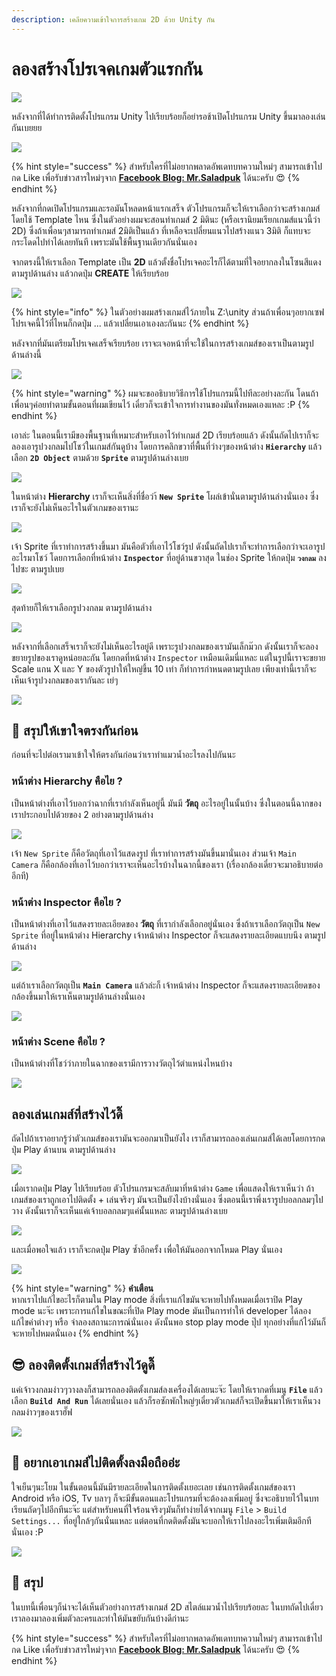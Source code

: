 ```yaml
---
description: เคลียความเข้าใจการสร้างเกม 2D ด้วย Unity กัน
---
```


# ลองสร้างโปรเจคเกมตัวแรกกัน

![](../.gitbook/assets/image%20%28492%29.png)

หลังจากที่ได้ทำการติดตั้งโปรแกรม Unity ไปเรียบร้อยก็อย่ารอช้าเปิดโปรแกรม Unity ขึ้นมาลองเล่นกันเบยยย

![](../.gitbook/assets/image%20%283%29.png)

{% hint style="success" %}
สำหรับใครที่ไม่อยากพลาดอัพเดทบทความใหม่ๆ สามารถเข้าไปกด Like เพื่อรับข่าวสารใหม่ๆจาก [**Facebook Blog: Mr.Saladpuk**](https://www.facebook.com/mr.saladpuk) ได้นะครับ 😍
{% endhint %}

หลังจากที่กดเปิดโปรแกรมและรอมันโหลดหน้าแรกเสร็จ ตัวโปรแกรมก็จะให้เราเลือกว่าจะสร้างเกมส์โดยใช้ Template ไหน ซึ่งในตัวอย่างผมจะสอนทำเกมส์ 2 มิตินะ \(หรือเรานิยมเรียกเกมส์แนวนี้ว่า 2D\) ซึ่งถ้าเพื่อนๆสามารถทำเกมส์ 2มิติเป็นแล้ว ที่เหลือจะเปลี่ยนแนวไปสร้างแนว 3มิติ ก็แทบจะกระโดดไปทำได้เลยทันที เพราะมันใช้พื้นฐานเดียวกันนั่นเอง

จากตรงนี้ให้เราเลือก Template เป็น **2D** แล้วตั้งชื่อโปรเจคอะไรก็ได้ตามที่ใจอยากลงในโซนสีแดง ตามรูปด้านล่าง แล้วกดปุ่ม **CREATE** ให้เรียบร้อย

![](../.gitbook/assets/image%20%28633%29.png)

{% hint style="info" %}
ในตัวอย่างผมสร้างเกมส์ไว้ภายใน Z:\unity ส่วนถ้าเพื่อนๆอยากเซฟโปรเจคนี้ไว้ที่ไหนก็กดปุ่ม ... แล้วเปลี่ยนเอาเองละกันนะ
{% endhint %}

หลังจากที่มันเตรียมโปรเจคเสร็จเรียบร้อย เราจะเจอหน้าที่จะใช้ในการสร้างเกมส์ของเราเป็นตามรูปด้านล่างนี้

![](../.gitbook/assets/image%20%28308%29.png)

{% hint style="warning" %}
ผมจะขออธิบายวิธีการใช้โปรแกรมนี้ไปทีละอย่างละกัน โดนถ้าเพื่อนๆค่อยทำตามขั้นตอนที่ผมเขียนไว้ เดี๋ยวก็จะเข้าใจการทำงานของมันทั่งหมดเองแหละ :P
{% endhint %}

เอาล่ะ ในตอนนี้เรามีของพื้นฐานที่เหมาะสำหรับเอาไว้ทำเกมส์ 2D เรียบร้อยแล้ว ดังนั้นถัดไปเราก็จะลองเอารูปวงกลมไปโชว์ในเกมส์กันดูบ้าง โดยการคลิกขวาที่พื้นที่ว่างๆของหน้าต่าง **`Hierarchy`** แล้วเลือก **`2D Object`** ตามด้วย **`Sprite`** ตามรูปด้านล่างเบย

![](../.gitbook/assets/image%20%28159%29.png)

ในหน้าต่าง **Hierarchy** เราก็จะเห็นสิ่งที่ชื่อว่า้ **`New Sprite`** โผล่เข้านั่นตามรูปด้านล่างนั่นเอง ซึ่งเราก็จะยังไม่เห็นอะไรในตัวเกมของเรานะ

![](../.gitbook/assets/image%20%2864%29.png)

เจ้า Sprite ที่เราทำการสร้างขึ้นมา มันคือตัวที่เอาไว้โชว์รูป ดังนั้นถัดไปเราก็จะทำการเลือกว่าจะเอารูปอะไรมาโชว์ โดยการเลือกที่หน้าต่าง **`Inspector`** ที่อยู่ด้านขวาสุด ในช่อง Sprite ให้กดปุ่ม **`วงกลม`** ลงไปซะ ตามรูปเบย

![](../.gitbook/assets/image%20%28349%29.png)

สุดท้ายก็ให้เราเลือกรูปวงกลม ตามรูปด้านล่าง

![](../.gitbook/assets/image%20%28483%29.png)

หลังจากที่เลือกเสร็จเราก็จะยังไม่เห็นอะไรอยู่ดี เพราะรูปวงกลมของเรามันเล็กม๊วก ดังนั้นเราก็จะลองขยายรูปของเราดูหน่อยละกัน โดยกดที่หน้าต่าง `Inspector` เหมือนเดิมนี่แหละ แต่ในรูปนี้เราจะขยาย Scale แกน X และ Y ของตัวรูปาให้ใหญ่ขึ้น 10 เท่า ก็ทำการกำหนดตามรูปเลย เพียงเท่านี้เราก็จะเห็นเจ้ารูปวงกลมของเรากันละ เย่ๆ

![](../.gitbook/assets/image%20%28541%29.png)

## 🤔 สรุปให้เขาใจตรงกันก่อน

ก่อนที่จะไปต่อเรามาเข้าใจให้ตรงกันก่อนว่าเราทำแมวน้ำอะไรลงไปกันนะ

### หน้าต่าง Hierarchy คือไย ?

เป็นหน้าต่างที่เอาไว้บอกว่าฉากที่เรากำลังเห็นอยู่นี้ มันมี **วัตถุ** อะไรอยู่ในนั้นบ้าง ซึ่งในตอนนี้ฉากของเราประกอบไปด้วยของ 2 อย่างตามรูปด้านล่าง

![](../.gitbook/assets/image%20%28161%29.png)

เจ้า `New Sprite` ก็คือวัตถุที่เอาไว้แสดงรูป ที่เราทำการสร้างมันขึ้นมานั่นเอง ส่วนเจ้า `Main Camera` ก็คือกล้องที่เอาไว้บอกว่าเราจะเห็นอะไรบ้างในฉากนี้ของเรา \(เรื่องกล้องเดี๋ยวจะมาอธิบายต่ออีกที\)

### หน้าต่าง Inspector คือไย ?

เป็นหน้าต่างที่เอาไว้แสดงรายละเอียดของ **วัตถุ** ที่เรากำลังเลือกอยู่นั่นเอง ซึ่งถ้าเราเลือกวัตถุเป็น `New Sprite` ที่อยู่ในหน้าต่าง Hierarchy เจ้าหน้าต่าง Inspector ก็จะแสดงรายละเอียดแบบนึง ตามรูปด้านล่าง

![](../.gitbook/assets/image%20%28418%29.png)

แต่ถ้าเราเลือกวัตถุเป็น **`Main Camera`** แล้วล่ะก็ เจ้าหน้าต่าง Inspector ก็จะแสดงรายละเอียดของกล้องขึ้นมาให้เราเห็นตามรูปด้านล่างนั่นเอง

![](../.gitbook/assets/image%20%28685%29.png)

### หน้าต่าง Scene คือไย ?

เป็นหน้าต่างที่โชว์ว่าภายในฉากของเรามีการวางวัตถุไว้ตำแหน่งไหนบ้าง

![](../.gitbook/assets/image%20%28686%29.png)

## ลองเล่นเกมส์ที่สร้างไว้ดิ๊

ถัดไปถ้าเราอยากรู้ว่าตัวเกมส์ของเรามันจะออกมาเป็นยังไง เราก็สามารถลองเล่นเกมส์ได้เลยโดยการกดปุ่ม Play ด้านบน ตามรูปด้านล่าง

![](../.gitbook/assets/image%20%28127%29.png)

เมื่อเรากดปุ่ม Play ไปเรียบร้อย ตัวโปรแกรมจะสลับมาที่หน้าต่าง `Game` เพื่อแสดงให้เราเห็นว่า ถ้าเกมส์ของเราถูกเอาไปติดตั้ง + เล่นจริงๆ มันจะเป็นยังไงบ้างนั่นเอง ซึ่งตอนนี้เราพึ่งเรารูปบอลกลมๆไปวาง ดังนั้นเราก็จะเห็นแค่เจ้าบอลกลมๆแค่นั้นแหละ ตามรูปด้านล่างเบย

![](../.gitbook/assets/image%20%28576%29.png)

และเมื่อพอใจแล้ว เราก็จะกดปุ่ม Play ซ้ำอีกครั้ง เพื่อให้มันออกจากโหมด Play นั่นเอง

![](../.gitbook/assets/image%20%28707%29.png)

{% hint style="warning" %}
**คำเตือน**  
หากเราไปแก้ไขอะไรก็ตามใน Play mode สิ่งที่เราแก้ไขมันจะหายไปทั้งหมดเมื่อเราปิด Play mode นะจ๊ะ เพราะการแก้ไขในขณะที่เปิด Play mode มันเป็นการทำให้ developer ได้ลองแก้ไขค่าต่างๆ หรือ จำลองสถานะการณ์นั่นเอง ดังนั้นพอ stop play mode ปุ๊ป ทุกอย่างที่แก้ไว้มันก็จะหายไปหมดนั่นเอง
{% endhint %}

## 😎 ลองติดตั้งเกมส์ที่สร้างไว้ดูดิ๊

แค่เจ้าวงกลมง่าวๆวางลงก็สามารถลองติดตั้งเกมส์ลงเครื่องได้เลยนะจ๊ะ โดยให้เรากดที่เมนู **`File`** แล้วเลือก **`Build And Run`** ได้เลยนั่นเอง แล้วก็รอซักพักใหญ่ๆเดี๋ยวตัวเกมส์ก็จะเปิดขึ้นมาให้เราเห็นวงกลมง่าวๆของเราฮั๊ฟ

![](../.gitbook/assets/image%20%28682%29.png)

## 🤔 อยากเอาเกมส์ไปติดตั้งลงมือถืออ่ะ

ใจเย็นๆนะโยม ในขั้นตอนนี้มันมีรายละเอียดในการติดตั้งเยอะเลย เช่นการติดตั้งเกมส์ของเรา Android หรือ iOS, Tv บลาๆ ก็จะมีขั้นตอนและโปรแกรมที่จะต้องลงเพิ่มอยู่ ซึ่งจะอธิบายไว้ในบทเรียนถัดๆไปอีกทีนะจ๊ะ แต่สำหรับคนที่ใจร้อนจริงๆมันก็ทำง่ายได้จากเมนู `File` &gt; `Build Settings...` ที่อยู่ใกล้ๆกันนั่นแหละ แต่ตอนที่กดติดตั้งมันจะบอกให้เราไปลงอะไรเพิ่มเติมอีกทีนั่นเอง :P 

![](../.gitbook/assets/image%20%28300%29.png)

## 🎯 สรุป

ในบทนี้เพื่อนๆก็น่าจะได้เห็นตัวอย่างการสร้างเกมส์ 2D สไตล์แมวน้ำไปเรียบร้อยละ ในบทถัดไปเดี๋ยวเราลองมาลองเพิ่มตัวละครและทำให้มันขยับกันบ้างดีก่านะ

{% hint style="success" %}
สำหรับใครที่ไม่อยากพลาดอัพเดทบทความใหม่ๆ สามารถเข้าไปกด Like เพื่อรับข่าวสารใหม่ๆจาก [**Facebook Blog: Mr.Saladpuk**](https://www.facebook.com/mr.saladpuk) ได้นะครับ 😍
{% endhint %}


